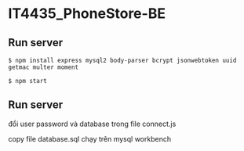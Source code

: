 # IT4435_PhoneStore-BE

## Run server
```
$ npm install express mysql2 body-parser bcrypt jsonwebtoken uuid getmac multer moment
```
```
$ npm start
```

## Run server
đổi user password và database trong file connect.js

copy file database.sql chạy trên mysql workbench 

